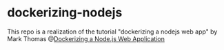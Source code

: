 # dockerizing-nodejs

This repo is a realization of the tutorial "dockerizing a nodejs web app" by Mark Thomas @[Dockerizing a Node.js Web Application](https://semaphoreci.com/community/tutorials/dockerizing-a-node-js-web-application)
